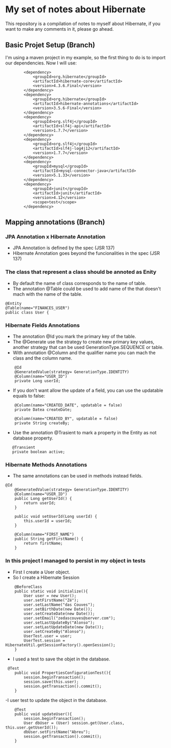 # My set of notes about Hibernate

This repository is a compilation of notes to myself about Hibernate, if you want to make any comments  in it, please go ahead.

## Basic Projet Setup (Branch)

I'm using a maven project in my example,  so the first thing to do is to import our dependencies. Now I will use:

```
        <dependency>
            <groupId>org.hibernate</groupId>
            <artifactId>hibernate-core</artifactId>
            <version>4.3.6.Final</version>
        </dependency>
        <dependency>
            <groupId>org.hibernate</groupId>
            <artifactId>hibernate-annotations</artifactId>
            <version>3.5.6-Final</version>
        </dependency>
        <dependency>
            <groupId>org.slf4j</groupId>
            <artifactId>slf4j-api</artifactId>
            <version>1.7.7</version>
        </dependency>
        <dependency>
            <groupId>org.slf4j</groupId>
            <artifactId>slf4j-log4j12</artifactId>
            <version>1.7.7</version>
        </dependency>
        <dependency>
            <groupId>mysql</groupId>
            <artifactId>mysql-connector-java</artifactId>
            <version>5.1.33</version>
        </dependency>
        <dependency>
            <groupId>junit</groupId>
            <artifactId>junit</artifactId>
            <version>4.12</version>
            <scope>test</scope>
        </dependency>
```

        
## Mapping annotations (Branch)

### JPA Annotation x Hibernate Annotation
- JPA Annotation is defined by the spec (JSR 137)
- Hibernate Annotation goes beyond the funcionalities in the spec (JSR 137)
 
### The class that represent a class should be annoted as Enity
- By default the name of class corresponds to the name of table.
- The annotation @Table could be used to add name of the that doesn't mach with the name of the table.
```
@Entity
@Table(name="FINANCES_USER")
public class User {
```


### Hibernate Fields Annotations

- The annotation @Id you mark the primary key of the table.
- The @Generate use the strategy to create new primary key values, another strategy that can be used GenerationType.SEQUENCE or table.
- With annotation @Column and the qualifier name you can mach the class and the column name.  

```
    @Id
    @GeneratedValue(strategy= GenerationType.IDENTITY)
    @Column(name="USER_ID")
    private Long userId;
```

- If you don't want allow the update of a field, you can use the updatable equals to false: 

```
    @Column(name="CREATED_DATE", updatable = false)
    private Datea createDate;

    @Column(name="CREATED_BY", updatable = false)
    private String createBy;
```

- Use the annotation @Trasient to mark a property in the Entity as not database property.

```
   @Transient
   private boolean active;
```

### Hibernate Methods Annotations

- The same annotations can be used in methods instead fields.

```
@Id
    @GeneratedValue(strategy= GenerationType.IDENTITY)
    @Column(name="USER_ID")
    public Long getUserId() {
        return userId;
    }

    public void setUserId(Long userId) {
        this.userId = userId;
    }

    @Column(name="FIRST_NAME")
    public String getFirstName() {
        return firstName;
    }
```

### In this project I managed to persist in my object in tests
- First I create a User object.
- So I create a Hibernate Session

```
    @BeforeClass
    public static void initialize(){
        User user = new User();
        user.setFirstName("Zé");
        user.setLastName("das Couves");
        user.setBirthDate(new Date());
        user.setCreateDate(new Date());
        user.setEmail("zedascouves@server.com");
        user.setLastUpdateBy("Alonso");
        user.setLastUpdateDate(new Date());
        user.setCreateBy("Alonso");
        UserTest.user = user;
        UserTest.session = HibernateUtil.getSessionFactory().openSession();
    }
```    

- I used a test to save the objet in the database.

```
 @Test
    public void PropertiesConfigurationTest(){
        session.beginTransaction();
        session.save(this.user);
        session.getTransaction().commit();
    }
```

-I user  test to update the object in the database.

```
    @Test
    public void updateUser(){
        session.beginTransaction();
        User dbUser = (User) session.get(User.class, this.user.getUserId());
        dbUser.setFirstName("Abreu");
        session.getTransaction().commit();
    }
```    
